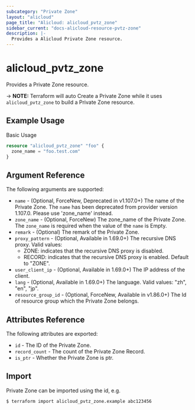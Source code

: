 ```yaml
---
subcategory: "Private Zone"
layout: "alicloud"
page_title: "Alicloud: alicloud_pvtz_zone"
sidebar_current: "docs-alicloud-resource-pvtz-zone"
description: |-
  Provides a Alicloud Private Zone resource.
---
```


# alicloud\_pvtz\_zone

Provides a Private Zone resource.

-> **NOTE:** Terraform will auto Create a Private Zone while it uses `alicloud_pvtz_zone` to build a Private Zone resource.

## Example Usage

Basic Usage

```terraform
resource "alicloud_pvtz_zone" "foo" {
  zone_name = "foo.test.com"
}
```
## Argument Reference

The following arguments are supported:

* `name` - (Optional, ForceNew, Deprecated in v1.107.0+) The name of the Private Zone. The `name` has been deprecated from provider version 1.107.0. Please use 'zone_name' instead.
* `zone_name` - (Optional, ForceNew) The zone_name of the Private Zone. The `zone_name` is required when the value of the `name`  is Empty.
* `remark` - (Optional) The remark of the Private Zone.
* `proxy_pattern` - (Optional, Available in 1.69.0+) The recursive DNS proxy. Valid values:
    - ZONE: indicates that the recursive DNS proxy is disabled.
    - RECORD: indicates that the recursive DNS proxy is enabled.
    Default to "ZONE".
* `user_client_ip` - (Optional, Available in 1.69.0+) The IP address of the client.
* `lang` - (Optional, Available in 1.69.0+) The language. Valid values: "zh", "en", "jp".
* `resource_group_id` - (Optional, ForceNew, Available in v1.86.0+) The Id of resource group which the Private Zone belongs.

## Attributes Reference

The following attributes are exported:

* `id` - The ID of the Private Zone.
* `record_count` - The count of the Private Zone Record.
* `is_ptr` - Whether the Private Zone is ptr.

## Import

Private Zone can be imported using the id, e.g.

```
$ terraform import alicloud_pvtz_zone.example abc123456
```

